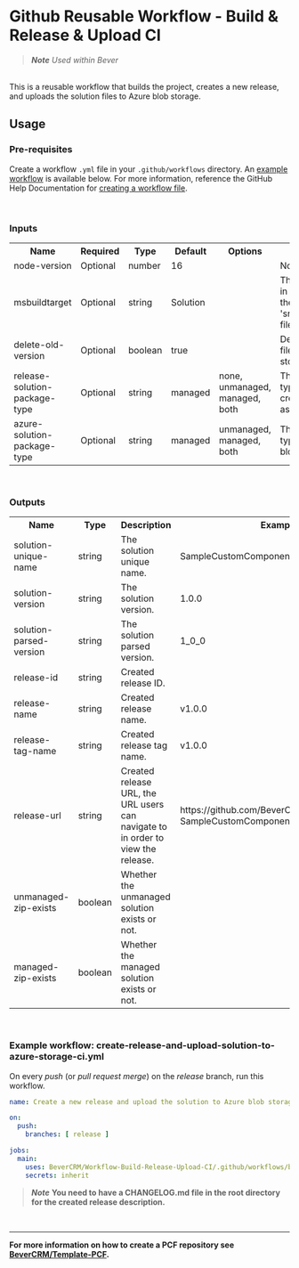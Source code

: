 # Github Reusable Workflow - Build & Release & Upload CI
> ***Note*** *Used within Bever*

<br>
This is a reusable workflow that builds the project, creates a new release, and uploads the solution files to Azure blob storage.

## Usage

### Pre-requisites
Create a workflow ```.yml``` file in your ```.github/workflows``` directory. An [example workflow](https://github.com/BeverCRM/Workflow-Build-Release-Upload-CI#example-workflow-create-release-and-upload-solution-to-azure-storage-ci) is available below. For more information, reference the GitHub Help Documentation for [creating a workflow file](https://docs.github.com/en/actions/using-workflows#creating-a-workflow-file).

<br>

### Inputs
<table>
  <tr>
    <th>Name</th>
    <th>Required</th>
    <th>Type</th>
    <th>Default</th>
    <th>Options</th>
    <th>Description</th>
  </tr>
  <tr>
    <td>node-version</td>
    <td>Optional</td>
    <td>number</td>
    <td>16</td>
    <td></td>
    <td>Node version.</td>
  </tr>
  <tr>
    <td>msbuildtarget</td>
    <td>Optional</td>
    <td>string</td>
    <td>Solution</td>
    <td></td>
    <td>The solution directory in the root path where the 'src/Other/Solution.xml' file is located.</td>
  </tr>
  <tr>
    <td>delete-old-version</td>
    <td>Optional</td>
    <td>boolean</td>
    <td>true</td>
    <td></td>
    <td>Delete old solution file(s) from Azure blob storage or not.</td>
  </tr>
  <tr>
    <td>release-solution-package-type</td>
    <td>Optional</td>
    <td>string</td>
    <td>managed</td>
    <td>none, unmanaged, managed, both</td>
    <td>The solution package type to add to the created release as assets.</td>
  </tr>
  <tr>
    <td>azure-solution-package-type</td>
    <td>Optional</td>
    <td>string</td>
    <td>managed</td>
    <td>unmanaged, managed, both</td>
    <td>The solution package type to upload to Azure blob storage.</td>
  </tr>
</table>

<br>

### Outputs
<table>
  <tr>
    <th>Name</th>
    <th>Type</th>
    <th>Description</th>
    <th>Example</th>
  </tr>
  <tr>
    <td>solution-unique-name</td>
    <td>string</td>
    <td>The solution unique name.</td>
    <td>SampleCustomComponent</td>
  </tr>
  <tr>
    <td>solution-version</td>
    <td>string</td>
    <td>The solution version.</td>
    <td>1.0.0</td>
  </tr>
  <tr>
    <td>solution-parsed-version</td>
    <td>string</td>
    <td>The solution parsed version.</td>
    <td>1_0_0</td>
  </tr>
  <tr>
    <td>release-id</td>
    <td>string</td>
    <td>Created release ID.</td>
    <td></td>
  </tr>
  <tr>
    <td>release-name</td>
    <td>string</td>
    <td>Created release name.</td>
    <td>v1.0.0</td>
  </tr>
  <tr>
    <td>release-tag-name</td>
    <td>string</td>
    <td>Created release tag name.</td>
    <td>v1.0.0</td>
  </tr>
  <tr>
    <td>release-url</td>
    <td>string</td>
    <td>Created release URL, the URL users can navigate to in order to view the release.</td>
    <td>https://github.com/BeverCRM/PCF-SampleCustomComponent/releases/tag/v1.0.0</td>
  </tr>
  <tr>
    <td>unmanaged-zip-exists</td>
    <td>boolean</td>
    <td>Whether the unmanaged solution exists or not.</td>
    <td></td>
  </tr>
  <tr>
    <td>managed-zip-exists</td>
    <td>boolean</td>
    <td>Whether the managed solution exists or not.</td>
    <td></td>
  </tr>
</table>

<br>

### Example workflow: create-release-and-upload-solution-to-azure-storage-ci.yml
On every *push* (or *pull request merge*) on the *release* branch, run this workflow.

```yaml
name: Create a new release and upload the solution to Azure blob storage CI

on:
  push:
    branches: [ release ]

jobs:
  main:
    uses: BeverCRM/Workflow-Build-Release-Upload-CI/.github/workflows/build-release-upload-ci.yml@master
    secrets: inherit
```

> ***Note*** **You need to have a CHANGELOG.md file in the root directory for the created release description.**

<br>

---

**For more information on how to create a PCF repository see [BeverCRM/Template-PCF](https://github.com/BeverCRM/Template-PCF).**
